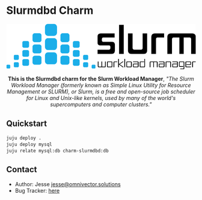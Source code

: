 # Slurmdbd Charm


![alt text](.github/slurm.png)

<p align="center"><b>This is the Slurmdbd charm for the Slurm Workload Manager</b>, <i>"The Slurm Workload Manager (formerly known as Simple Linux Utility for Resource Management or SLURM), or Slurm, is a free and open-source job scheduler for Linux and Unix-like kernels, used by many of the world's supercomputers and computer clusters."</i></p>

Quickstart
----------


```bash
juju deploy .
juju deploy mysql
juju relate mysql:db charm-slurmdbd:db
```

Contact
-------
 - Author: Jesse <jesse@omnivector.solutions>
 - Bug Tracker: [here](https://github.com/omnivector-solutions/charm-slurmdbd)

